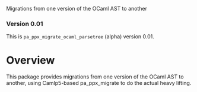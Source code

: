 Migrations from one version of the OCaml AST to another

### Version 0.01

This is ``pa_ppx_migrate_ocaml_parsetree`` (alpha) version 0.01.

# Overview

This package provides migrations from one version of the OCaml AST to another,
using Camlp5-based pa_ppx_migrate to do the actual heavy lifting.
